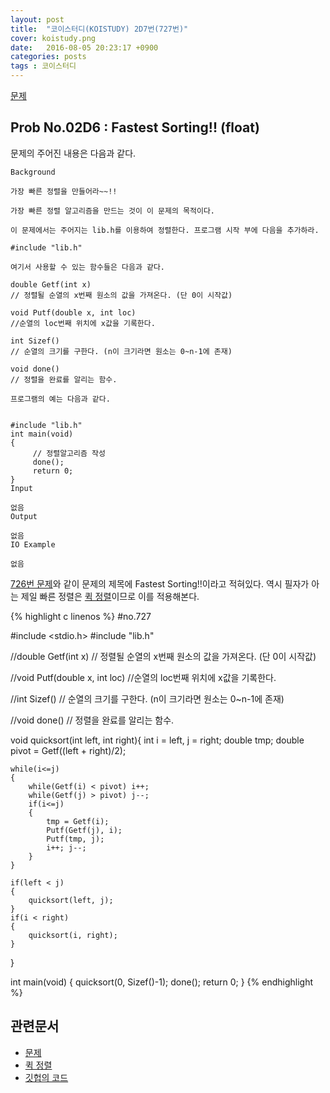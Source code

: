 ```yaml
---
layout: post
title:  "코이스터디(KOISTUDY) 2D7번(727번)"
cover: koistudy.png
date:   2016-08-05 20:23:17 +0900
categories: posts
tags : 코이스터디
---
```


[문제](http://koistudy.net/?mid=prob_page&NO=727)

## Prob No.02D6 : Fastest Sorting!! (float)

문제의 주어진 내용은 다음과 같다.

    Background

    가장 빠른 정렬을 만들어라~~!!

    가장 빠른 정렬 알고리즘을 만드는 것이 이 문제의 목적이다.

    이 문제에서는 주어지는 lib.h를 이용하여 정렬한다. 프로그램 시작 부에 다음을 추가하라.

    #include "lib.h"

    여기서 사용할 수 있는 함수들은 다음과 같다.

    double Getf(int x)
    // 정렬될 순열의 x번째 원소의 값을 가져온다. (단 0이 시작값)

    void Putf(double x, int loc)
    //순열의 loc번째 위치에 x값을 기록한다.

    int Sizef()
    // 순열의 크기를 구한다. (n이 크기라면 원소는 0~n-1에 존재)

    void done()
    // 정렬을 완료를 알리는 함수.

    프로그램의 예는 다음과 같다.


    #include "lib.h"
    int main(void)
    {
         // 정렬알고리즘 작성
         done();
         return 0;
    }
    Input

    없음
    Output

    없음
    IO Example

    없음

[726번 문제](https://nugisquare.github.io/posts/2016/08/05/koi-726.html)와 같이 문제의 제목에 Fastest Sorting!!이라고 적혀있다. 역시 필자가 아는 제일 빠른 정렬은 [퀵 정렬](https://ko.wikipedia.org/wiki/%ED%80%B5_%EC%A0%95%EB%A0%AC)이므로 이를 적용해본다.

{% highlight c linenos %}
#no.727

#include <stdio.h>
#include "lib.h"

//double Getf(int x)
// 정렬될 순열의 x번째 원소의 값을 가져온다. (단 0이 시작값)

//void Putf(double x, int loc)
//순열의 loc번째 위치에 x값을 기록한다.

//int Sizef()
// 순열의 크기를 구한다. (n이 크기라면 원소는 0~n-1에 존재)

//void done()
// 정렬을 완료를 알리는 함수.

void quicksort(int left, int right){
	int i = left, j = right;
	double tmp;
	double pivot = Getf((left + right)/2);

	while(i<=j)
	{
		while(Getf(i) < pivot) i++;
		while(Getf(j) > pivot) j--;
		if(i<=j)
		{
			tmp = Getf(i);
			Putf(Getf(j), i);
			Putf(tmp, j);
			i++; j--;
		}
	}

	if(left < j)
	{
		quicksort(left, j);
	}
	if(i < right)
	{
		quicksort(i, right);
	}
}

int main(void)
{
	quicksort(0, Sizef()-1);
	done();
	return 0;
}
{% endhighlight %}

## 관련문서

- [문제](http://koistudy.net/?mid=prob_page&NO=727)
- [퀵 정렬](https://ko.wikipedia.org/wiki/%ED%80%B5_%EC%A0%95%EB%A0%AC)
- [깃헙의 코드](https://github.com/NugiSquare/C_Study/blob/master/koistudy/no727.c)

